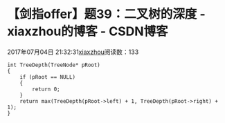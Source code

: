 # 【剑指offer】题39：二叉树的深度 - xiaxzhou的博客 - CSDN博客





2017年07月04日 21:32:31[xiaxzhou](https://me.csdn.net/xiaxzhou)阅读数：133








```
int TreeDepth(TreeNode* pRoot)
{
    if (pRoot == NULL)
    {
        return 0;
    }
    return max(TreeDepth(pRoot->left) + 1, TreeDepth(pRoot->right) + 1);
}
```




